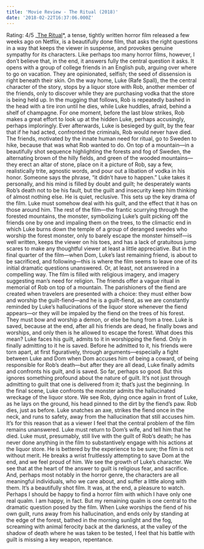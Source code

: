 ```yaml
---
title: 'Movie Review - The Ritual (2018)'
date: '2018-02-22T16:37:06.000Z'
---
```


Rating: 4/5 _[The Ritual](http://www.imdb.com/title/tt5638642/?ref_=nv*sr_1)*, a tense, tightly written horror film released a few weeks ago on Netflix, is a beautifully done film, that asks the right questions in a way that keeps the viewer in suspense, and provokes genuine sympathy for its characters. Like perhaps too many horror films, however, I don’t believe that, in the end, it answers fully the central question it asks. It opens with a group of college friends in an English pub, arguing over where to go on vacation. They are opinionated, selfish; the seed of dissension is right beneath their skin. On the way home, Luke (Rafe Spall), the the central character of the story, stops by a liquor store with Rob, another member of the friends, only to discover while they are purchasing vodka that the store is being held up. In the mugging that follows, Rob is repeatedly bashed in the head with a tire iron until he dies, while Luke huddles, afraid, behind a shelf of champagne. For one moment, before the last blow strikes, Rob makes a great effort to look up at the hidden Luke, perhaps accusingly, perhaps imploringly. Ever afterwards, Luke is besieged by guilt, by the fear that if he had acted, confronted the criminals, Rob would never have died. The friends, motivated by the innate human need for ritual, go to Sweden to hike, because that was what Rob wanted to do. On top of a mountain—in a beautifully shot sequence highlighting the forests and fog of Sweden, the alternating brown of the hilly fields, and green of the wooded mountains—they erect an altar of stone, place on it a picture of Rob, say a few, realistically trite, agnostic words, and pour out a libation of vodka in his honor. Someone says the phrase, “it didn’t have to happen.” Luke takes it personally, and his mind is filled by doubt and guilt; he desperately wants Rob’s death not to be his fault, but the guilt and insecurity keep him thinking of almost nothing else. He is quiet, reclusive. This sets up the key drama of the film. Luke must somehow deal with his guilt, and the effect that it has on those around him. The rest of the film—the frantic scurrying through the forested mountains, the monster, symbolizing Luke’s guilt picking off the friends one by one and impaling them on the trees, to the climactic end in which Luke burns down the temple of a group of deranged swedes who worship the forest monster, only to barely escape the monster himself—is well written, keeps the viewer on his toes, and has a lack of gratuitous jump scares to make any thoughtful viewer at least a little appreciative. But in the final quarter of the film—when Dom, Luke’s last remaining friend, is about to be sacrificed, and following—this is where the film seems to leave one of its initial dramatic questions unanswered. Or, at least, not answered in a compelling way. The film is filled with religious imagery, and imagery suggesting man’s need for religion. The friends offer a vague ritual in memorial of Rob on top of a mountain. The parishioners of the fiend are created when travelers are presented with a choice: they must either bow and worship the guilt-fiend—and he is a guilt-fiend, as we are constantly reminded by Luke’s hallucinations of the liquor store whenever the fiend appears—or they will be impaled by the fiend on the trees of his forest. They must bow and worship a demon, or else be hung from a tree. Luke is saved, because at the end, after all his friends are dead, he finally bows and worships, and only then is he allowed to escape the forest. What does this mean? Luke faces his guilt, admits to it in worshipping the fiend. Only in finally admitting to it he is saved. Before he admitted to it, his friends were torn apart, at first figuratively, through arguments—especially a fight between Luke and Dom when Dom accuses him of being a coward, of being responsible for Rob’s death—but after they are all dead, Luke finally admits and confronts his guilt, and is saved. So far, perhaps so good. But this ignores something profound about the nature of guilt. It’s not just through admitting to guilt that one is delivered from it; that’s just the beginning. In the final scene, Luke confronts the monster admits the hallucinated wreckage of the liquor store. We see Rob, dying once again in front of Luke, as he lays on the ground, his head pinned to the dirt by the fiend’s paw. Rob dies, just as before. Luke snatches an axe, strikes the fiend once in the neck, and runs to safety, away from the hallucination that still accuses him. It’s for this reason that as a viewer I feel that the central problem of the film remains unanswered. Luke must return to Dom’s wife, and tell him that he died. Luke must, presumably, still live with the guilt of Rob’s death; he has never done anything in the film to substantively engage with his actions at the liquor store. He is bettered by the experience to be sure; the film is not without merit. He breaks a wrist fruitlessly attempting to save Dom at the end, and we feel proud of him. We see the growth of Luke’s character. We see that at the heart of the answer to guilt is religious fear, and sacrifice. And, perhaps most notably in the horror genre, the characters are all meaningful individuals, who we care about, and suffer a little along with them. It’s a beautifully shot film. It was, at the end, a pleasure to watch. Perhaps I should be happy to find a horror film with which I have only one real qualm. I am happy, in fact. But my remaining qualm is one central to the dramatic question posed by the film. When Luke worships the fiend of his own guilt, runs away from his hallucination, and ends only by standing at the edge of the forest, bathed in the morning sunlight and the fog, screaming with animal ferocity back at the darkness, at the valley of the shadow of death where he was taken to be tested, I feel that his battle with guilt is missing a key weapon, repentance.
